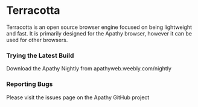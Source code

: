 # Terracotta

Terracotta is an open source browser engine focused on being lightweight and fast. It is primarily designed for the Apathy browser, however it can be used for other browsers.

### Trying the Latest Build

Download the Apathy Nightly from apathyweb.weebly.com/nightly

### Reporting Bugs

Please visit the issues page on the Apathy GitHub project

